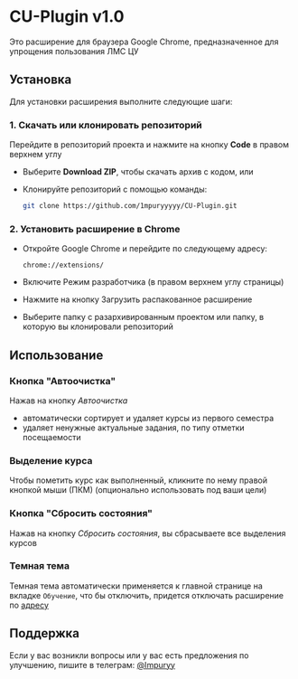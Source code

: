 # CU-Plugin v1.0

Это расширение для браузера Google Chrome, предназначенное для упрощения пользования ЛМС ЦУ

## Установка

Для установки расширения выполните следующие шаги:

### 1. Скачать или клонировать репозиторий

Перейдите в репозиторий проекта и нажмите на кнопку **Code** в правом верхнем углу

- Выберите **Download ZIP**, чтобы скачать архив с кодом, или
- Клонируйте репозиторий с помощью команды:

   ```bash
   git clone https://github.com/1mpuryyyyy/CU-Plugin.git
   ```
### 2. Установить расширение в Chrome
- Откройте Google Chrome и перейдите по следующему адресу:
    ```arduino 
    chrome://extensions/
    ```
- Включите Режим разработчика (в правом верхнем углу страницы)
- Нажмите на кнопку Загрузить распакованное расширение

- Выберите папку с разархивированным проектом или папку, в которую вы клонировали репозиторий

## Использование
### Кнопка "Автоочистка"
Нажав на кнопку *Автоочистка*
- автоматически сортирует и удаляет курсы из первого семестра
- удаляет ненужные актуальные задания, по типу отметки посещаемости 
### Выделение курса
Чтобы пометить курс как выполненный, кликните по нему правой кнопкой мыши (ПКМ) (опционально использовать под ваши цели)
### Кнопка "Сбросить состояния"
Нажав на кнопку *Сбросить состояния*, вы сбрасываете все выделения курсов
### Темная тема
Темная тема автоматически применяется к главной странице на вкладке `Обучение`, что бы отключить, придется отключать расширение по [адресу](chrome://extensions/) 
## Поддержка
Если у вас возникли вопросы или у вас есть предложения по улучшению, пишите в телеграм: [@Impuryy](https://t.me/Impuryy)

